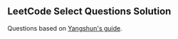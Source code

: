 ## LeetCode Select Questions Solution


Questions based on [Yangshun's guide](https://yangshun.github.io/tech-interview-handbook/best-practice-questions/
).

